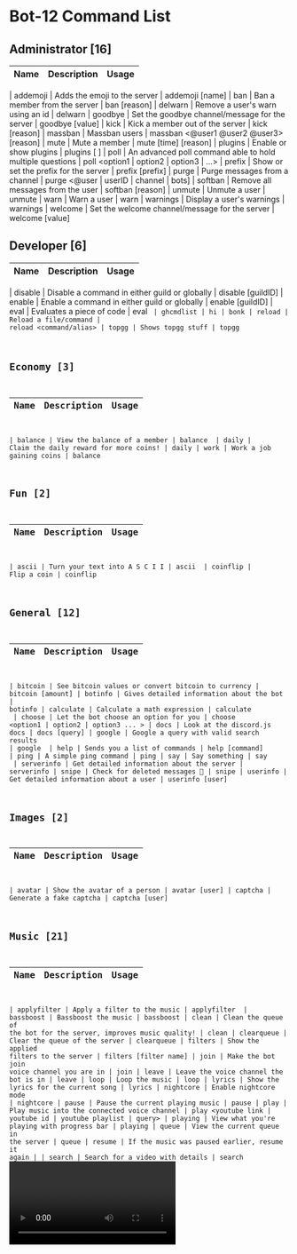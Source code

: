 # Bot-12 Command List

            

## Administrator [16]
    
| Name | Description | Usage
| ---- | ----------- | ----- 

| addemoji | Adds the emoji to the server | addemoji <emoji> [name]
| ban | Ban a member from the server | ban <user> [reason]
| delwarn | Remove a user's warn using an id | delwarn <id>
| goodbye | Set the goodbye channel/message for the server | goodbye <type> [value]
| kick | Kick a member out of the server | kick <user> [reason]
| massban | Massban users | massban <@user1 @user2 @user3> [reason]
| mute | Mute a member | mute <user> [time] [reason]
| plugins | Enable or show plugins | plugins <type> [<property> <value>]
| poll | An advanced poll command able to hold multiple questions | poll <option1 | option2 | option3 | ...>
| prefix | Show or set the prefix for the server | prefix [prefix]
| purge | Purge messages from a channel | purge <@user | userID | channel | bots] <amount>
| softban | Remove all messages from the user | softban <user> [reason]
| unmute | Unmute a user | unmute
| warn | Warn a user | warn <user> <reason>
| warnings | Display a user's warnings | warnings <user>
| welcome | Set the welcome channel/message for the server | welcome <type> [value]
            

## Developer [6]
    
| Name | Description | Usage
| ---- | ----------- | ----- 

| disable | Disable a command in either guild or globally | disable <command> [guildID]
| enable | Enable a command in either guild or globally | enable <command> [guildID]
| eval | Evaluates a piece of code | eval <code>
| ghcmdlist | hi | bonk
| reload | Reload a file/command | reload <command/alias>
| topgg | Shows topgg stuff | topgg 
            

## Economy [3]
    
| Name | Description | Usage
| ---- | ----------- | ----- 

| balance | View the balance of a member | balance <user>
| daily | Claim the daily reward for more coins!  | daily
| work | Work a job gaining coins | balance <user>
            

## Fun [2]
    
| Name | Description | Usage
| ---- | ----------- | ----- 

| ascii | Turn your text into A S C I I | ascii <text>
| coinflip | Flip a coin | coinflip
            

## General [12]
    
| Name | Description | Usage
| ---- | ----------- | ----- 

| bitcoin | See bitcoin values or convert bitcoin to currency | bitcoin [amount]
| botinfo | Gives detailed information about the bot | botinfo
| calculate | Calculate a math expression | calculate <expression>
| choose | Let the bot choose an option for you | choose <option1 | option2 | option3 ... >
| docs | Look at the discord.js docs | docs [query]
| google | Google a query with valid search results | google <query> 
| help | Sends you a list of commands | help [command]
| ping | A simple ping command | ping
| say | Say something | say <message>
| serverinfo | Get detailed information about the server | serverinfo
| snipe | Check for deleted messages 👀 | snipe
| userinfo | Get detailed information about a user | userinfo [user]
            

## Images [2]
    
| Name | Description | Usage
| ---- | ----------- | ----- 

| avatar | Show the avatar of a person | avatar [user]
| captcha | Generate a fake captcha | captcha [user]
            

## Music [21]
    
| Name | Description | Usage
| ---- | ----------- | ----- 

| applyfilter | Apply a filter to the music | applyfilter <filter>
| bassboost | Bassboost the music | bassboost
| clean | Clean the queue of the bot for the server, improves music quality! | clean
| clearqueue | Clear the queue of the server | clearqueue
| filters | Show the applied filters to the server | filters [filter name]
| join | Make the bot join voice channel you are in | join 
| leave | Leave the voice channel the bot is in | leave
| loop | Loop the music | loop
| lyrics | Show the lyrics for the current song | lyrics
| nightcore | Enable nightcore mode  | nightcore
| pause | Pause the current playing music | pause
| play | Play music into the connected voice channel | play <youtube link | youtube id | youtube playlist | query>
| playing | View what you're playing with progress bar | playing
| queue | View the current queue in the server | queue
| resume | If the music was paused earlier, resume it again | 
| search | Search for a video with details | search <video>
| shuffle | Shuffle the queue for the server! | shuffle
| skip | Skip the current playing song | skip
| songinfo | Gives detailed information about a song | songinfo <video>
| stop | Stops the music | stop
| volume | Set the volume of the song | volume <volume>